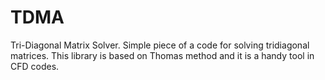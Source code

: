 # TDMA

Tri-Diagonal Matrix Solver.
Simple piece of a code for solving tridiagonal matrices.
This library is based on Thomas method and it is a handy tool in CFD codes.
